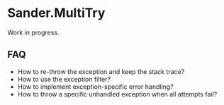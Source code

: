 # Sander.MultiTry
Work in progress.

## FAQ

* How to re-throw the exception and keep the stack trace?
* How to use the exception filter?
* How to implement exception-specific error handling?
* How to throw a specific unhandled exception when all attempts fail?